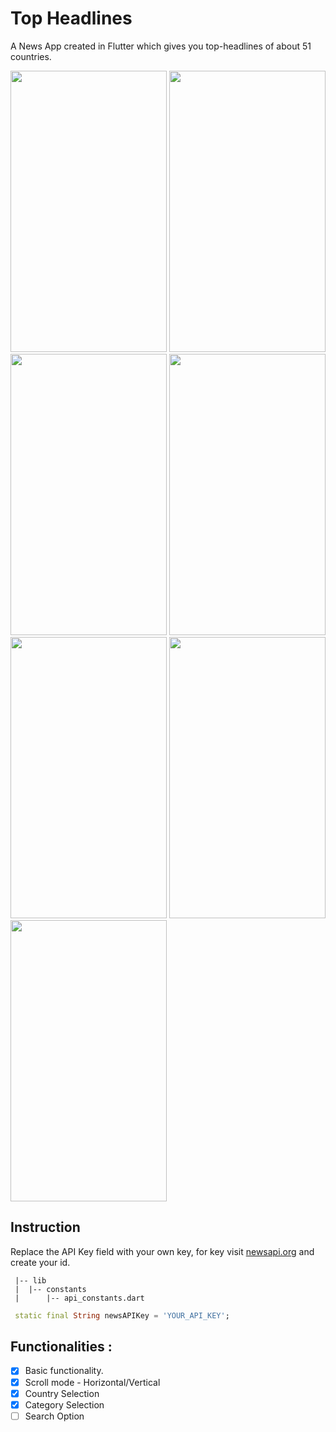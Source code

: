 # Top Headlines
A News App created in Flutter which gives you top-headlines of about 51 countries.

<img src="https://user-images.githubusercontent.com/62109756/119769701-88aa2f00-bed8-11eb-84cb-48c98b87cc8f.gif" width="250" height="450"/> <img src="https://user-images.githubusercontent.com/62109756/119769986-2c93da80-bed9-11eb-8746-fc8cd4d90267.gif" width="250" height="450"/> <img src="https://user-images.githubusercontent.com/62109756/119770005-374e6f80-bed9-11eb-830a-bc656c8e85bf.gif" width="250" height="450"/> <img src="https://user-images.githubusercontent.com/62109756/119770661-1e928980-beda-11eb-82f9-4dc90634fc53.gif" width="250" height="450"/> <img src="https://user-images.githubusercontent.com/62109756/119770644-16d2e500-beda-11eb-8497-1c3f53c06a18.gif" width="250" height="450"/>
<img src="https://user-images.githubusercontent.com/62109756/119770697-2ce0a580-beda-11eb-8131-1de1d5b74a98.gif" width="250" height="450"/>
<img src="https://user-images.githubusercontent.com/62109756/119770693-2b16e200-beda-11eb-8306-f770cbd84ede.gif" width="250" height="450"/>



 ##  Instruction
 Replace the API Key field with your own key, for key visit [newsapi.org](https://newsapi.org/) and create your id.
 
 ```
  |-- lib
  |  |-- constants
  |      |-- api_constants.dart

 ```
 
 ```dart
  static final String newsAPIKey = 'YOUR_API_KEY';
```

## Functionalities :
- [x] Basic functionality.
- [x] Scroll mode - Horizontal/Vertical
- [x] Country Selection
- [x] Category Selection
- [ ] Search Option
